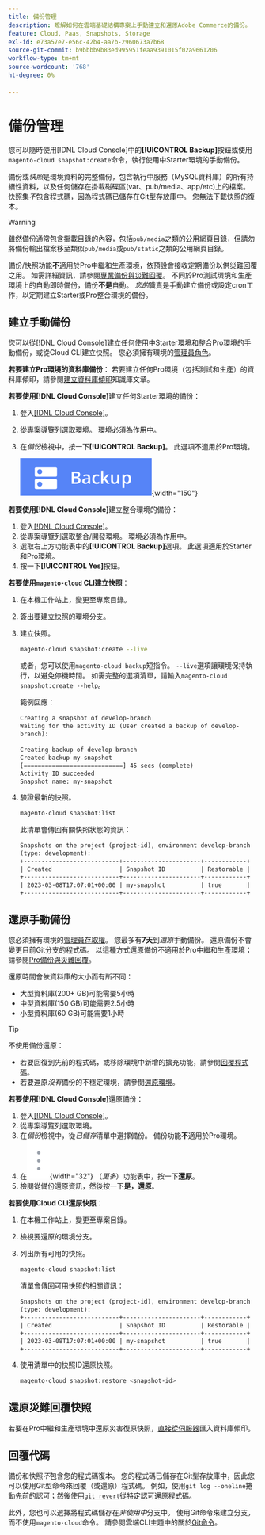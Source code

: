 ```yaml
---
title: 備份管理
description: 瞭解如何在雲端基礎結構專案上手動建立和還原Adobe Commerce的備份。
feature: Cloud, Paas, Snapshots, Storage
exl-id: e73a57e7-e56c-42b4-aa7b-2960673a7b68
source-git-commit: b9bbbb9b83ed995951feaa9391015f02a9661206
workflow-type: tm+mt
source-wordcount: '768'
ht-degree: 0%

---
```


# 備份管理

您可以隨時使用[!DNL Cloud Console]中的&#x200B;**[!UICONTROL Backup]**&#x200B;按鈕或使用`magento-cloud snapshot:create`命令，執行使用中Starter環境的手動備份。

備份或&#x200B;_快照_&#x200B;是環境資料的完整備份，包含執行中服務（MySQL資料庫）的所有持續性資料，以及任何儲存在掛載磁碟區(var、pub/media、app/etc)上的檔案。 快照集&#x200B;_不_&#x200B;包含程式碼，因為程式碼已儲存在Git型存放庫中。 您無法下載快照的復本。

>[!WARNING]
>
>雖然備份通常包含掛載目錄的內容，包括`pub/media`之類的公用網頁目錄，但請勿將備份輸出檔案移至類似`pub/media`或`pub/static`之類的公用網頁目錄。

備份/快照功能&#x200B;**不**&#x200B;適用於Pro中繼和生產環境，依預設會接收定期備份以供災難回覆之用。 如需詳細資訊，請參閱[專業備份與災難回覆](../architecture/pro-architecture.md#backup-and-disaster-recovery)。 不同於Pro測試環境和生產環境上的自動即時備份，備份&#x200B;**不是**&#x200B;自動。 _您的_&#x200B;職責是手動建立備份或設定cron工作，以定期建立Starter或Pro整合環境的備份。

## 建立手動備份

您可以從[!DNL Cloud Console]建立任何使用中Starter環境和整合Pro環境的手動備份，或從Cloud CLI建立快照。 您必須擁有環境的[管理員角色](../project/user-access.md)。

**若要建立Pro環境的資料庫備份**：
若要建立任何Pro環境（包括測試和生產）的資料庫傾印，請參閱[建立資料庫傾印](https://experienceleague.adobe.com/en/docs/commerce-knowledge-base/kb/how-to/create-database-dump-on-cloud)知識庫文章。

**若要使用[!DNL Cloud Console]**&#x200B;建立任何Starter環境的備份：

1. 登入[[!DNL Cloud Console]](https://console.adobecommerce.com)。
1. 從專案導覽列選取環境。 環境必須為作用中。
1. 在&#x200B;_備份_&#x200B;檢視中，按一下&#x200B;**[!UICONTROL Backup]**。 此選項不適用於Pro環境。

   ![備份](../../assets/button-backup.png){width="150"}

**若要使用[!DNL Cloud Console]**&#x200B;建立整合環境的備份：

1. 登入[[!DNL Cloud Console]](https://console.adobecommerce.com)。
1. 從專案導覽列選取整合/開發環境。 環境必須為作用中。
1. 選取右上方功能表中的&#x200B;**[!UICONTROL Backup]**&#x200B;選項。 此選項適用於Starter和Pro環境。
1. 按一下&#x200B;**[!UICONTROL Yes]**&#x200B;按鈕。

**若要使用`magento-cloud` CLI建立快照**：

1. 在本機工作站上，變更至專案目錄。
1. 簽出要建立快照的環境分支。
1. 建立快照。

   ```bash
   magento-cloud snapshot:create --live
   ```

   或者，您可以使用`magento-cloud backup`短指令。 `--live`選項讓環境保持執行，以避免停機時間。 如需完整的選項清單，請輸入`magento-cloud snapshot:create --help`。

   範例回應：

   ```
   Creating a snapshot of develop-branch
   Waiting for the activity ID (User created a backup of develop-branch):
   
   Creating backup of develop-branch
   Created backup my-snapshot
   [============================] 45 secs (complete)
   Activity ID succeeded
   Snapshot name: my-snapshot
   ```

1. 驗證最新的快照。

   ```bash
   magento-cloud snapshot:list
   ```

   此清單會傳回有關快照狀態的資訊：

   ```
   Snapshots on the project (project-id), environment develop-branch (type: development):
   +---------------------------+----------------------+------------+
   | Created                   | Snapshot ID          | Restorable |
   +---------------------------+----------------------+------------+
   | 2023-03-08T17:07:01+00:00 | my-snapshot          | true       |
   +---------------------------+----------------------+------------+
   ```

## 還原手動備份

您必須擁有環境的[管理員存取權](../project/user-access.md)。 您最多有&#x200B;**7天**&#x200B;到&#x200B;_還原_&#x200B;手動備份。 還原備份不會變更目前Git分支的程式碼。 以這種方式還原備份不適用於Pro中繼和生產環境；請參閱[Pro備份與災難回覆](../architecture/pro-architecture.md#backup-and-disaster-recovery)。

還原時間會依資料庫的大小而有所不同：

- 大型資料庫(200+ GB)可能需要5小時
- 中型資料庫(150 GB)可能需要2.5小時
- 小型資料庫(60 GB)可能需要1小時

>[!TIP]
>
>不使用備份還原：
>
>- 若要回復到先前的程式碼，或移除環境中新增的擴充功能，請參閱[回覆程式碼](#roll-back-code)。
>- 若要還原&#x200B;_沒有_&#x200B;備份的不穩定環境，請參閱[還原環境](../development/restore-environment.md)。

**若要使用[!DNL Cloud Console]**&#x200B;還原備份：

1. 登入[[!DNL Cloud Console]](https://console.adobecommerce.com)。
1. 從專案導覽列選取環境。
1. 在&#x200B;_備份_&#x200B;檢視中，從&#x200B;_已儲存_&#x200B;清單中選擇備份。 備份功能&#x200B;**不**&#x200B;適用於Pro環境。
1. 在![更多](../../assets/icon-more.png){width="32"} （_更多_）功能表中，按一下&#x200B;**還原**。
1. 檢閱從備份還原資訊，然後按一下&#x200B;**是，還原**。

**若要使用Cloud CLI還原快照**：

1. 在本機工作站上，變更至專案目錄。
1. 檢視要還原的環境分支。
1. 列出所有可用的快照。

   ```bash
   magento-cloud snapshot:list
   ```

   清單會傳回可用快照的相關資訊：

   ```
   Snapshots on the project (project-id), environment develop-branch (type: development):
   +---------------------------+----------------------+------------+
   | Created                   | Snapshot ID          | Restorable |
   +---------------------------+----------------------+------------+
   | 2023-03-08T17:07:01+00:00 | my-snapshot          | true       |
   +---------------------------+----------------------+------------+
   ```

1. 使用清單中的快照ID還原快照。

   ```bash
   magento-cloud snapshot:restore <snapshot-id>
   ```

## 還原災難回覆快照

若要在Pro中繼和生產環境中還原災害復原快照，[直接從伺服器](https://experienceleague.adobe.com/en/docs/commerce-knowledge-base/kb/how-to/restore-a-db-snapshot-from-staging-or-production#meth3)匯入資料庫傾印。

## 回覆代碼

備份和快照&#x200B;_不_&#x200B;包含您的程式碼復本。 您的程式碼已儲存在Git型存放庫中，因此您可以使用Git型命令來回覆（或還原）程式碼。 例如，使用`git log --oneline`捲動先前的認可；然後使用[`git revert`](https://git-scm.com/docs/git-revert)從特定認可還原程式碼。

此外，您也可以選擇將程式碼儲存在&#x200B;_非使用中_&#x200B;分支中。 使用Git命令來建立分支，而不使用`magento-cloud`命令。 請參閱雲端CLI主題中的關於[Git命令](../dev-tools/cloud-cli-overview.md#git-commands)。
